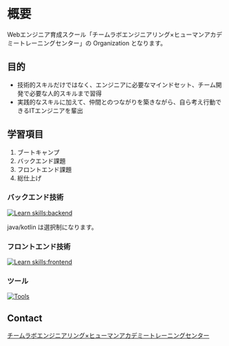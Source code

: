 # 概要

Webエンジニア育成スクール「チームラボエンジニアリング×ヒューマンアカデミートレーニングセンター」の Organization となります。

## 目的

- 技術的スキルだけではなく、エンジニアに必要なマインドセット、チーム開発で必要な人的スキルまで習得
- 実践的なスキルに加えて、仲間とのつながりを築きながら、自ら考え行動できるITエンジニアを輩出

## 学習項目

1. ブートキャンプ
1. バックエンド課題
1. フロントエンド課題
1. 総仕上げ

### バックエンド技術

[![Learn skills:backend](https://skillicons.dev/icons?i=java,kotlin,spring,idea,gradle,md,mysql)](https://skillicons.dev)

java/kotlin は選択制になります。

### フロントエンド技術

[![Learn skills:frontend](https://skillicons.dev/icons?i=react,ts,html,css,nodejs,vscode)](https://skillicons.dev)

### ツール

[![Tools](https://skillicons.dev/icons?i=git,github,docker,postman)](https://skillicons.dev)

## Contact

[チームラボエンジニアリング×ヒューマンアカデミートレーニングセンター](https://haa.athuman.com/ha-trainingcenter/)
